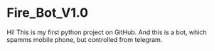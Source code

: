 # Fire_Bot_V1.0
Hi! This is my first python project on GitHub. And this is a bot, which spamms mobile phone, but controlled from telegram.
